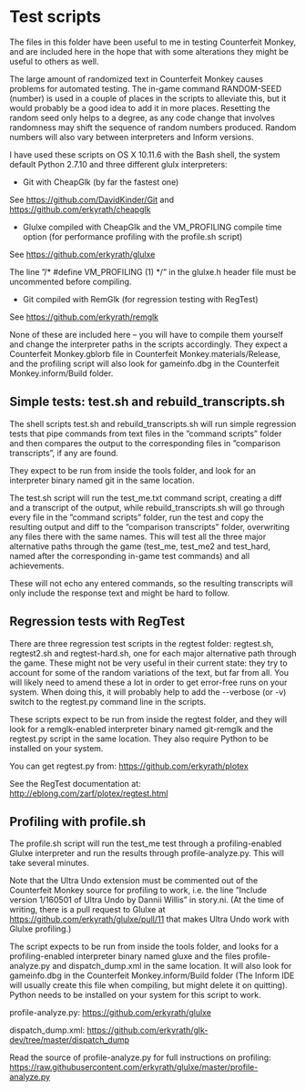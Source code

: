 # Test scripts

The files in this folder have been useful to me in testing Counterfeit Monkey, and are included here in the hope that with some alterations they might be useful to others as well.

The large amount of randomized text in Counterfeit Monkey causes problems for automated testing. The in-game command RANDOM-SEED (number) is used in a couple of places in the scripts to alleviate this, but it would probably be a good idea to add it in more places. Resetting the random seed only helps to a degree, as any code change that involves randomness may shift the sequence of random numbers produced. Random numbers will also vary between interpreters and Inform versions.

I have used these scripts on OS X 10.11.6 with the Bash shell, the system default Python 2.7.10 and three different glulx interpreters: 

- Git with CheapGlk (by far the fastest one)

See https://github.com/DavidKinder/Git and https://github.com/erkyrath/cheapglk

- Glulxe compiled with CheapGlk and the VM_PROFILING compile time option (for performance profiling with the profile.sh script)

See https://github.com/erkyrath/glulxe

The line ”/\* #define VM_PROFILING (1) \*/” in the glulxe.h header file must be uncommented before compiling.

- Git compiled with RemGlk (for regression testing with RegTest)

See https://github.com/erkyrath/remglk

None of these are included here – you will have to compile them yourself and change the interpreter paths in the scripts accordingly. They expect a Counterfeit Monkey.gblorb file in Counterfeit Monkey.materials/Release, and the profiling script will also look for gameinfo.dbg in the Counterfeit Monkey.inform/Build folder.

## Simple tests: test.sh and rebuild_transcripts.sh

The shell scripts test.sh and rebuild_transcripts.sh will run simple regression tests that pipe commands from text files in the ”command scripts” folder and then compares the output to the corresponding files in ”comparison transcripts”, if any are found.

They expect to be run from inside the tools folder, and look for an interpreter binary named git in the same location.

The test.sh script will run the test_me.txt command script, creating a diff and a transcript of the output, while rebuild_transcripts.sh will go through every file in the ”command scripts” folder, run the test and copy the resulting output and diff to the ”comparison transcripts” folder, overwriting any files there with the same names. This will test all the three major alternative paths through the game (test_me, test_me2 and test_hard, named after the corresponding in-game test commands) and all achievements.

These will not echo any entered commands, so the resulting transcripts will only include the response text and might be hard to follow.

## Regression tests with RegTest

There are three regression test scripts in the regtest folder: regtest.sh, regtest2.sh and regtest-hard.sh, one for each major alternative path through the game. These might not be very useful in their current state: they try to account for some of the random variations of the text, but far from all. You will likely need to amend these a lot in order to get error-free runs on your system. When doing this, it will probably help to add the --verbose (or -v) switch to the regtest.py command line in the scripts.

These scripts expect to be run from inside the regtest folder, and they will look for a remglk-enabled interpreter binary named git-remglk and the regtest.py script in the same location. They also require Python to be installed on your system.

You can get regtest.py from:
https://github.com/erkyrath/plotex

See the RegTest documentation at:
http://eblong.com/zarf/plotex/regtest.html

## Profiling with profile.sh

The profile.sh script will run the test_me test through a profiling-enabled Glulxe interpreter and run the results through profile-analyze.py. This will take several minutes.

Note that the Ultra Undo extension must be commented out of the Counterfeit Monkey source for profiling to work, i.e. the line ”Include version 1/160501 of Ultra Undo by Dannii Willis” in story.ni. (At the time of writing, there is a pull request to Glulxe at https://github.com/erkyrath/glulxe/pull/11 that makes Ultra Undo work with Glulxe profiling.)

The script expects to be run from inside the tools folder, and looks for a profiling-enabled interpreter binary named gluxe and the files profile-analyze.py and dispatch_dump.xml in the same location. It will also look for gameinfo.dbg in the Counterfeit Monkey.inform/Build folder (The Inform IDE will usually create this file when compiling, but might delete it on quitting). Python needs to be installed on your system for this script to work.

profile-analyze.py:
https://github.com/erkyrath/glulxe

dispatch_dump.xml:
https://github.com/erkyrath/glk-dev/tree/master/dispatch_dump

Read the source of profile-analyze.py for full instructions on profiling:
https://raw.githubusercontent.com/erkyrath/glulxe/master/profile-analyze.py

